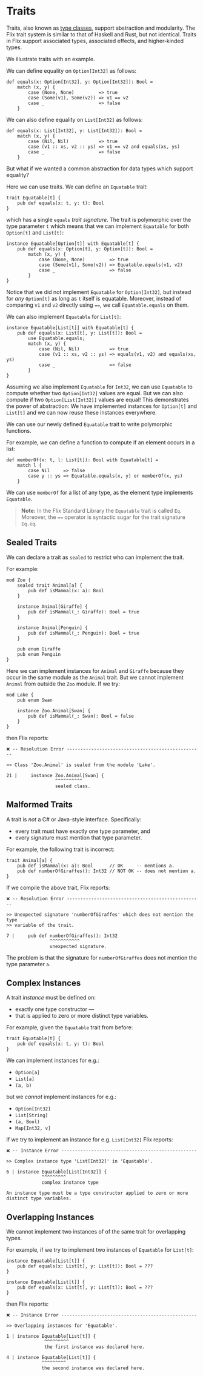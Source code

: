 # Traits

Traits, also known as [type classes](https://en.wikipedia.org/wiki/Type_class),
support abstraction and modularity. The Flix trait system is similar to that of
Haskell and Rust, but not identical. Traits in Flix support associated types,
associated effects, and higher-kinded types. 

We illustrate traits with an example.

We can define equality on `Option[Int32]` as follows:

```flix
def equals(x: Option[Int32], y: Option[Int32]): Bool = 
    match (x, y) {
        case (None, None)         => true
        case (Some(v1), Some(v2)) => v1 == v2
        case _                    => false
    }
```

We can also define equality on `List[Int32]` as follows:

```flix
def equals(x: List[Int32], y: List[Int32]): Bool = 
    match (x, y) {
        case (Nil, Nil)           => true
        case (v1 :: xs, v2 :: ys) => v1 == v2 and equals(xs, ys)
        case _                    => false
    }
```

But what if we wanted a common abstraction for data types which support
equality? 

Here we can use traits. We can define an `Equatable` trait:

```flix
trait Equatable[t] {
    pub def equals(x: t, y: t): Bool
}
```

which has a single `equals` _trait signature_. The trait is polymorphic over the
type parameter `t` which means that we can implement `Equatable` for both
`Option[t]` and `List[t]`: 

```flix
instance Equatable[Option[t]] with Equatable[t] {
    pub def equals(x: Option[t], y: Option[t]): Bool = 
        match (x, y) {
            case (None, None)         => true
            case (Some(v1), Some(v2)) => Equatable.equals(v1, v2)
            case _                    => false
        }
}
```

Notice that we did not implement `Equatable` for `Option[Int32]`, but instead
for _any_ `Option[t]` as long as `t` itself is equatable. Moreover, instead of
comparing `v1` and `v2` directly using `==`, we call `Equatable.equals` on them. 

We can also implement `Equatable` for `List[t]`:

```flix
instance Equatable[List[t]] with Equatable[t] {
    pub def equals(x: List[t], y: List[t]): Bool = 
        use Equatable.equals;
        match (x, y) {
            case (Nil, Nil)           => true
            case (v1 :: xs, v2 :: ys) => equals(v1, v2) and equals(xs, ys)
            case _                    => false
        }
}
```

Assuming we also implement `Equatable` for `Int32`, we can use `Equatable` to
compute whether two `Option[Int32]` values are equal. But we can also compute if
two `Option[List[Int32]]` values are equal! This demonstrates the power of
abstraction: We have implemented instances for `Option[t]` and `List[t]` and we
can now reuse these instances everywhere. 

We can use our newly defined `Equatable` trait to write polymorphic functions.

For example, we can define a function to compute if an element occurs in a list:

```flix
def memberOf(x: t, l: List[t]): Bool with Equatable[t] = 
    match l {
        case Nil     => false
        case y :: ys => Equatable.equals(x, y) or memberOf(x, ys)
    }
```

We can use `memberOf` for a list of any type, as the element type implements
`Equatable`.

> **Note:** In the Flix Standard Library the `Equatable` trait is called `Eq`.
> Moreover, the `==` operator is syntactic sugar for the trait signature
> `Eq.eq`.

## Sealed Traits

We can declare a trait as `sealed` to restrict who can implement the trait.

For example:

```flix
mod Zoo {
    sealed trait Animal[a] {
        pub def isMammal(x: a): Bool
    }

    instance Animal[Giraffe] {
        pub def isMammal(_: Giraffe): Bool = true
    }

    instance Animal[Penguin] {
        pub def isMammal(_: Penguin): Bool = true
    }

    pub enum Giraffe
    pub enum Penguin
}
```

Here we can implement instances for `Animal` and `Giraffe` because they occur in
the same module as the `Animal` trait. But we cannot implement `Animal` from
outside the `Zoo` module. If we try: 

```flix
mod Lake {
    pub enum Swan

    instance Zoo.Animal[Swan] {
        pub def isMammal(_: Swan): Bool = false
    }
}
```

then Flix reports:

```
❌ -- Resolution Error -------------------------------------------------- 

>> Class 'Zoo.Animal' is sealed from the module 'Lake'.

21 |     instance Zoo.Animal[Swan] {
                  ^^^^^^^^^^
                  sealed class.
```


## Malformed Traits

A trait is _not_ a C\# or Java-style interface. Specifically:

- every trait must have exactly one type parameter, and
- every signature must mention that type parameter.

For example, the following trait is incorrect:

```flix
trait Animal[a] {
    pub def isMammal(x: a): Bool      // OK     -- mentions a.
    pub def numberOfGiraffes(): Int32 // NOT OK -- does not mention a.
}
```

If we compile the above trait, Flix reports:

```
❌ -- Resolution Error -------------------------------------------------- 

>> Unexpected signature 'numberOfGiraffes' which does not mention the type 
>> variable of the trait.

7 |     pub def numberOfGiraffes(): Int32 
                ^^^^^^^^^^^
                unexpected signature.
```

The problem is that the signature for `numberOfGiraffes` does not mention the
type parameter `a`. 

## Complex Instances

A trait _instance_ must be defined on:

- exactly one type constructor —
- that is applied to zero or more distinct type variables. 

For example, given the `Equatable` trait from before:

```flix
trait Equatable[t] {
    pub def equals(x: t, y: t): Bool
}
```

We can implement instances for e.g.:

- `Option[a]`
- `List[a]`
- `(a, b)`

but we _cannot_ implement instances for e.g.:

- `Option[Int32]`
- `List[String]`
- `(a, Bool)` 
- `Map[Int32, v]`

If we try to implement an instance for e.g. `List[Int32]` Flix reports:

```
❌ -- Instance Error -------------------------------------------------- 

>> Complex instance type 'List[Int32]' in 'Equatable'.

6 | instance Equatable[List[Int32]] {
             ^^^^^^^^^
             complex instance type

An instance type must be a type constructor applied to zero or more 
distinct type variables.
```

## Overlapping Instances

We cannot implement two instances of of the same trait for overlapping types.

For example, if we try to implement two instances of `Equatable` for `List[t]`:

```flix
instance Equatable[List[t]] {
    pub def equals(x: List[t], y: List[t]): Bool = ???
}

instance Equatable[List[t]] {
    pub def equals(x: List[t], y: List[t]): Bool = ???
}
```

then Flix reports:

```
❌ -- Instance Error -------------------------------------------------- 

>> Overlapping instances for 'Equatable'.

1 | instance Equatable[List[t]] {
              ^^^^^^^^^
              the first instance was declared here.

4 | instance Equatable[List[t]] {
             ^^^^^^^^^
             the second instance was declared here.
```
